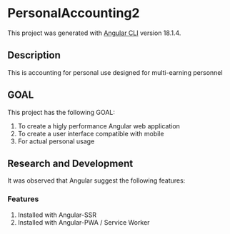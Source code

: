 # PersonalAccounting2

This project was generated with [Angular CLI](https://github.com/angular/angular-cli) version 18.1.4.

## Description

This is accounting for personal use designed for multi-earning personnel

## GOAL

This project has the following GOAL:
1. To create a higly performance Angular web application
2. To create a user interface compatible with mobile
3. For actual personal usage

## Research and Development

It was observed that Angular suggest the following features:

### Features

1. Installed with Angular-SSR
2. Installed with Angular-PWA / Service Worker